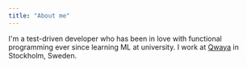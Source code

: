 ```yaml
---
title: "About me"
---
```

I'm a test-driven developer who has been in love with functional programming ever since learning ML at university.
I work at [Qwaya](www.qwaya.com) in Stockholm, Sweden.